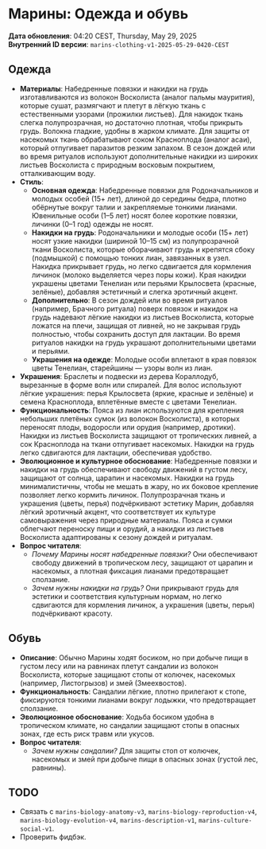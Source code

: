 # Марины: Одежда и обувь

**Дата обновления**: 04:20 CEST, Thursday, May 29, 2025  
**Внутренний ID версии**: `marins-clothing-v1-2025-05-29-0420-CEST`

## Одежда
- **Материалы**: Набедренные повязки и накидки на грудь изготавливаются из волокон Восколиста (аналог пальмы маурития), которые сушат, размягчают и плетут в лёгкую ткань с естественными узорами (прожилки листьев). Для накидок ткань слегка полупрозрачная, но достаточно плотная, чтобы прикрыть грудь. Волокна гладкие, удобны в жарком климате. Для защиты от насекомых ткань обрабатывают соком Красноплода (аналог асаи), который отпугивает паразитов резким запахом. В сезон дождей или во время ритуалов используют дополнительные накидки из широких листьев Восколиста с природным восковым покрытием, отталкивающим воду.  
- **Стиль**:  
  - **Основная одежда**: Набедренные повязки для Родоначальников и молодых особей (15+ лет), длиной до середины бедра, плотно обёрнутые вокруг талии и закрепляемые тонкими лианами. Ювенильные особи (1–5 лет) носят более короткие повязки, личинки (0–1 год) одежды не носят.  
  - **Накидки на грудь**: Родоначальники и молодые особи (15+ лет) носят узкие накидки (шириной 10–15 см) из полупрозрачной ткани Восколиста, которые оборачивают грудь и крепятся сбоку (подмышкой) с помощью тонких лиан, завязанных в узел. Накидка прикрывает грудь, но легко сдвигается для кормления личинок (молоко выделяется через поры кожи). Края накидки украшены цветами Тенелиан или перьями Крылосвета (красные, зелёные), добавляя эстетичный и слегка эротичный акцент.  
  - **Дополнительно**: В сезон дождей или во время ритуалов (например, Брачного ритуала) поверх повязок и накидок на грудь надевают лёгкие накидки из листьев Восколиста, которые ложатся на плечи, защищая от ливней, но не закрывая грудь полностью, чтобы сохранить доступ для лактации. Во время ритуалов накидки на грудь украшают дополнительными цветами и перьями.  
  - **Украшения на одежде**: Молодые особи вплетают в края повязок цветы Тенелиан, старейшины — узоры волн из лиан.  
- **Украшения**: Браслеты и подвески из дерева Кораллодуб, вырезанные в форме волн или спиралей. Для волос используют лёгкие украшения: перья Крылосвета (яркие, красные и зелёные) и семена Красноплода, вплетённые вместе с цветами Тенелиан.  
- **Функциональность**: Пояса из лиан используются для крепления небольших плетёных сумок (из волокон Восколиста), в которых переносят плоды, водоросли или орудия (например, дротики). Накидки из листьев Восколиста защищают от тропических ливней, а сок Красноплода на ткани отпугивает насекомых. Накидки на грудь легко сдвигаются для лактации, обеспечивая удобство.  
- **Эволюционное и культурное обоснование**: Набедренные повязки и накидки на грудь обеспечивают свободу движений в густом лесу, защищают от солнца, царапин и насекомых. Накидки на грудь минималистичны, чтобы не мешать в жару, но их боковое крепление позволяет легко кормить личинок. Полупрозрачная ткань и украшения (цветы, перья) подчёркивают эстетику Марин, добавляя лёгкий эротичный акцент, что соответствует их культуре самовыражения через природные материалы. Пояса и сумки облегчают переноску пищи и орудий, а накидки из листьев Восколиста адаптированы к сезону дождей и ритуалам.  
- **Вопрос читателя**:  
  - *Почему Марины носят набедренные повязки?* Они обеспечивают свободу движений в тропическом лесу, защищают от царапин и насекомых, а плотная фиксация лианами предотвращает сползание.  
  - *Зачем нужны накидки на грудь?* Они прикрывают грудь для эстетики и соответствия культурным нормам, но легко сдвигаются для кормления личинок, а украшения (цветы, перья) подчёркивают красоту.  

## Обувь
- **Описание**: Обычно Марины ходят босиком, но при добыче пищи в густом лесу или на равнинах плетут сандалии из волокон Восколиста, которые защищают стопы от колючек, насекомых (например, Листогрызов) и змей (Змеехвостов).  
- **Функциональность**: Сандалии лёгкие, плотно прилегают к стопе, фиксируются тонкими лианами вокруг лодыжки, что предотвращает сползание.  
- **Эволюционное обоснование**: Ходьба босиком удобна в тропическом климате, но сандалии защищают стопы в опасных зонах, где есть риск травм или укусов.  
- **Вопрос читателя**:  
  - *Зачем нужны сандалии?* Для защиты стоп от колючек, насекомых и змей при добыче пищи в опасных зонах (густой лес, равнины).  

## TODO
- Связать с `marins-biology-anatomy-v3`, `marins-biology-reproduction-v4`, `marins-biology-evolution-v4`, `marins-description-v1`, `marins-culture-social-v1`.  
- Проверить фидбэк.